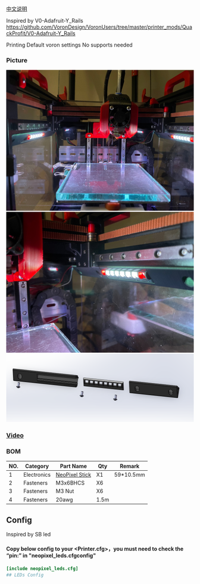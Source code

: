 [中文说明](readme_CN.md)

Inspired by V0-Adafruit-Y_Rails
https://github.com/VoronDesign/VoronUsers/tree/master/printer_mods/QuackProfit/V0-Adafruit-Y_Rails

Printing
Default voron settings
No supports needed

### Picture
![图片](Picture/IMG_6871.jpg)
![图片](Picture/IMG_6873.jpg)
![图片](Picture/Bom.png)
### [Video](3D/V0_NeoPixel_SticksB.avi)

### BOM
|NO.	|Category	|Part Name	|Qty	|Remark
|--|--|--|--|--|
|1	|Electronics	|[NeoPixel Stick](https://item.taobao.com/item.htm?spm=a1z09.2.0.0.7ca02e8djWSvge&id=623844944291&_u=dkh2792dc2)	|X1	|59*10.5mm
|2	|Fasteners|M3x6BHCS		|X6	|
|3	|Fasteners|M3 Nut		|X6	|
|4	|Fasteners|20awg		|1.5m	|

## Config
Inspired by SB led
#### Copy below config to your <Printer.cfg>，you must need to check the **“pin:” in "neopixel_leds.cfgconfig"** 
```ini
[include neopixel_leds.cfg]
## LEDs Config
```
